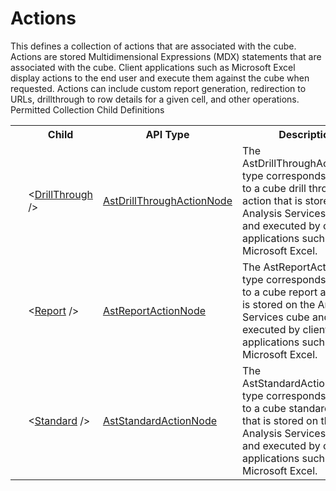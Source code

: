 # Actions

<div class="LanguageSummary"><div class ="SummaryItem">This defines a collection of actions that are associated with the cube. Actions are stored Multidimensional Expressions (MDX) statements that are associated with the cube. Client applications such as Microsoft Excel display actions to the end user and execute them against the cube when requested. Actions can include custom report generation, redirection to URLs, drillthrough to row details for a given cell, and other operations.</div></div><div class="SchemaBindingGroup"><div class="SchemaBindingGroupHeader">Permitted Collection Child Definitions</div><table id="SchemaBindingList" class="SchemaBindingList"><tbody><tr><th class="SchemaBindingIconColumnHeader">&nbsp;</th><th class="SchemaBindingNameColumnHeader">Child</th><th class="SchemaBindingTypeColumnHeader">API Type</th><th class="SchemaBindingSummaryColumnHeader">Description</th></tr><tr class="cd0"><td class="SchemaBindingIcon"><div class="NotRequired" /></td><td class="SchemaBindingName"><span class="punc">&lt;</span><a href=../api-reference/Varigence.Languages.Biml.Cube.Action.AstDrillThroughActionNode.html">DrillThrough</a><span class="punc"> /&gt;</span></td><td class="SchemaBindingType"><a href="Varigence.Languages.Biml.Cube.Action.AstDrillThroughActionNode.html">AstDrillThroughActionNode</a></td><td class="SchemaBindingSummary">The AstDrillThroughActionNode type corresponds directly to a cube drill through action that is stored on the Analysis Services cube and executed by client applications such as Microsoft Excel.</td></tr><tr class="cd1"><td class="SchemaBindingIcon"><div class="NotRequired" /></td><td class="SchemaBindingName"><span class="punc">&lt;</span><a href=../api-reference/Varigence.Languages.Biml.Cube.Action.AstReportActionNode.html">Report</a><span class="punc"> /&gt;</span></td><td class="SchemaBindingType"><a href="Varigence.Languages.Biml.Cube.Action.AstReportActionNode.html">AstReportActionNode</a></td><td class="SchemaBindingSummary">The AstReportActionNode type corresponds directly to a cube report action that is stored on the Analysis Services cube and executed by client applications such as Microsoft Excel.</td></tr><tr class="cd0"><td class="SchemaBindingIcon"><div class="NotRequired" /></td><td class="SchemaBindingName"><span class="punc">&lt;</span><a href=../api-reference/Varigence.Languages.Biml.Cube.Action.AstStandardActionNode.html">Standard</a><span class="punc"> /&gt;</span></td><td class="SchemaBindingType"><a href="Varigence.Languages.Biml.Cube.Action.AstStandardActionNode.html">AstStandardActionNode</a></td><td class="SchemaBindingSummary">The AstStandardActionNode type corresponds directly to a cube standard action that is stored on the Analysis Services cube and executed by client applications such as Microsoft Excel.</td></tr></tbody></table></div>